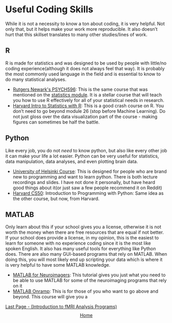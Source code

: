 # Useful Coding Skills

While it is not a necessity to know a ton about coding, it is very helpful. Not only that, but it helps make your work more reproducible. It also doesn’t hurt that this skillset translates to many other studies/lines of work.

## **R**

 R is made for statistics and was designed to be used by people with little/no coding experience(although it does not always feel that way). It is probably the most commonly used language in the field and is essential to know to do many statistical analyses.
  - [Rutgers Newark's PSYCH596](https://jamilfelipe.github.io/psych596/activities/full-list.html): This is the same course that was mentioned on the [statistics module]("statistics.md"). It is a stellar course that will teach you how to use R effectively for all of your statistical needs in research.
  - [Harvard Intro to Statistics with R](#): This is a good crash course on R. You don’t need to go beyond module 26 (stop before Machine Learning). Do not just gloss over the data visualization part of the course - making figures can sometimes be half the battle.

## **Python**
 Like every job, you do not *need* to know python, but also like every other job it can make your life a lot easier. Python can be very useful for statistics, data manipulation, data analyses, and even plotting brain data.
  - [University of Helsinki Course](#): This is designed for people who are brand new to programming and want to learn python. There is both lecture recordings and slides. I have not done it personally, but have heard good things about it(or just saw a few people recommend it on Reddit)
  - [Harvard CS50](#): Introduction to Programming with Python: Same idea as the other course, but now, from Harvard.

## **MATLAB**
Only learn about this if your school gives you a license, otherwise it is not worth the money when there are free resources that are equal if not better. If your school does provide a license, in my opinion, this is the easiest to learn for someone with no experience coding since it is the most like spoken English. It also has many useful tools for everything like Python does. There are also many GUI-based programs that rely on MATLAB. When doing this, you will most likely end up scripting your data which is where it is very helpful to have some MATLAB knowledge.
  - [MATLAB for Neuroimagers](#): This tutorial gives you just what you need to be able to use MATLAB for some of the neuroimaging programs that rely on it
  - [MATLAB Onramp](#): This is for those of you who want to go above and beyond. This course will give you a

 <div style="display: flex; justify-content: space-between;">
  <a href="programs.md">Last Page - (Introduction to fMRI Analysis Programs)</a>
</div>

<div style="text-align: center; margin-top: 10px;">
  <a href="README.md">Home</a>
</div>
